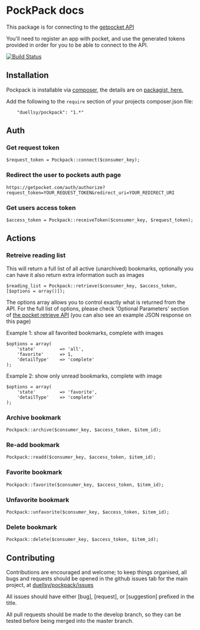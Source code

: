 # PockPack docs

This package is for connecting to the [getpocket API](http://getpocket.com/developer/)

You'll need to register an app with pocket, and use the generated tokens provided in order for you to be able to connect to the API.

[![Build Status](https://travis-ci.org/duellsy/pockpack.png?branch=master)](https://travis-ci.org/duellsy/pockpack)

## Installation

Pockpack is installable via [composer](http://getcomposer.org/doc/00-intro.md), the details are on [packagist, here.](https://packagist.org/packages/duellsy/pockpack)

Add the following to the `require` section of your projects composer.json file:
```
    "duellsy/pockpack": "1.*"
```

## Auth

### Get request token

```
$request_token = Pockpack::connect($consumer_key);
```

### Redirect the user to pockets auth page

```
https://getpocket.com/auth/authorize?request_token=YOUR_REQUEST_TOKEN&redirect_uri=YOUR_REDIRECT_URI
```

### Get users access token

```
$access_token = Pockpack::receiveToken($consumer_key, $request_token);
```

## Actions

### Retreive reading list
This will return a full list of all active (unarchived) bookmarks, optionally
you can have it also return extra information such as images

```
$reading_list = Pockpack::retrieve($consumer_key, $access_token, [$options = array()]);
```

The options array allows you to control exactly what is returned from the API.
For the full list of options, please check 'Optional Parameters' section of [the pocket retrieve API](http://getpocket.com/developer/docs/v3/retrieve) (you can also see an example JSON response on this page)

Example 1: show all favorited bookmarks, complete with images
```
$options = array(
    'state'         => 'all',
    'favorite'      => 1,
    'detailType'    => 'complete'
);
```

Example 2: show only unread bookmarks, complete with image
```
$options = array(
    'state'         => 'favorite',
    'detailType'    => 'complete'
);
```

### Archive bookmark

```
Pockpack::archive($consumer_key, $access_token, $item_id);
```

### Re-add bookmark

```
Pockpack::readd($consumer_key, $access_token, $item_id);
```

### Favorite bookmark

```
Pockpack::favorite($consumer_key, $access_token, $item_id);
```

### Unfavorite bookmark

```
Pockpack::unfavorite($consumer_key, $access_token, $item_id);
```

### Delete bookmark

```
Pockpack::delete($consumer_key, $access_token, $item_id);
```


## Contributing

Contributions are encouraged and welcome; to keep things organised, all bugs and requests should be
opened in the github issues tab for the main project, at [duellsy/pockpack/issues](https://github.com/duellsy/pockpack/issues)

All issues should have either [bug], [request], or [suggestion] prefixed in the title.

All pull requests should be made to the develop branch, so they can be tested before being merged into the master branch.

